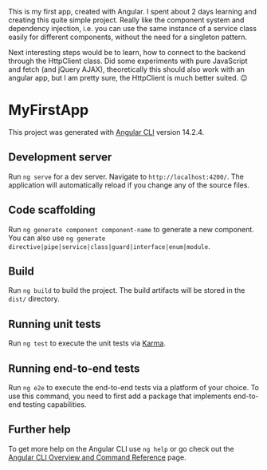 This is my first app, created with Angular. I spent about 2 days learning and creating this quite simple project. Really like the component system and dependency injection, i.e. you can use the same instance of a service class easily for different components, without the need for a singleton pattern.

Next interesting steps would be to learn, how to connect to the backend through the HttpClient class. Did some experiments with pure JavaScript and fetch (and jQuery AJAX), theoretically this should also work with an angular app, but I am pretty sure, the HttpClient is much better suited. 😉

# MyFirstApp

This project was generated with [Angular CLI](https://github.com/angular/angular-cli) version 14.2.4.

## Development server

Run `ng serve` for a dev server. Navigate to `http://localhost:4200/`. The application will automatically reload if you change any of the source files.

## Code scaffolding

Run `ng generate component component-name` to generate a new component. You can also use `ng generate directive|pipe|service|class|guard|interface|enum|module`.

## Build

Run `ng build` to build the project. The build artifacts will be stored in the `dist/` directory.

## Running unit tests

Run `ng test` to execute the unit tests via [Karma](https://karma-runner.github.io).

## Running end-to-end tests

Run `ng e2e` to execute the end-to-end tests via a platform of your choice. To use this command, you need to first add a package that implements end-to-end testing capabilities.

## Further help

To get more help on the Angular CLI use `ng help` or go check out the [Angular CLI Overview and Command Reference](https://angular.io/cli) page.
